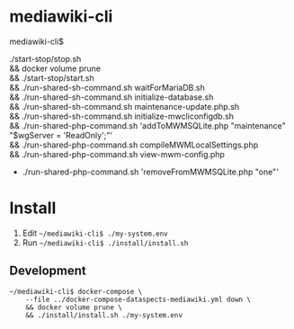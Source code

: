 # mediawiki-cli

mediawiki-cli$

./start-stop/stop.sh \
&& docker volume prune \
&& ./start-stop/start.sh \
&& ./run-shared-sh-command.sh waitForMariaDB.sh \
&& ./run-shared-sh-command.sh initialize-database.sh \
&& ./run-shared-sh-command.sh maintenance-update.php.sh \
&& ./run-shared-sh-command.sh initialize-mwcliconfigdb.sh \
&& ./run-shared-php-command.sh 'addToMWMSQLite.php "maintenance" "\$wgServer = 'ReadOnly';"' \
&& ./run-shared-php-command.sh compileMWMLocalSettings.php \
&& ./run-shared-php-command.sh view-mwm-config.php
* ./run-shared-php-command.sh 'removeFromMWMSQLite.php "one"'

# Install

1. Edit `~/mediawiki-cli$ ./my-system.env`
2. Run `~/mediawiki-cli$ ./install/install.sh`

## Development

    ~/mediawiki-cli$ docker-compose \
        --file ../docker-compose-dataspects-mediawiki.yml down \
        && docker volume prune \
        && ./install/install.sh ./my-system.env